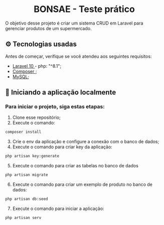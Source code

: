 <div align="center">
	<h1>BONSAE - Teste prático </h1>
</div>
O objetivo desse projeto é criar um sistema CRUD em Laravel para gerenciar produtos de um supermercado.

## ⚙️ Tecnologias usadas

Antes de começar, verifique se você atendeu aos seguintes requisitos:

-   [ Laravel 10 ](https://laravel.com/) - php: "^8.1";
-   [ Composer ](https://getcomposer.org/);
-   [ MySQL](https://www.mysql.com/);

## 🚀 Iniciando a aplicação localmente

### Para iniciar o projeto, siga estas etapas:

1.  Clone esse repositório;
2.  Execute o comando:  
```bash
composer install
```
3. Crie o env da aplicação e configure a conexão com o banco de dados;
4. Execute o comando para criar key da aplicação:  
```bash
php artisan key:generate
```
5. Execute o comando para criar as tabelas no banco de dados
```bash
php artisan migrate
``` 
6. Execute o comando para criar um exemplo de produto no banco de dados:
```bash
php artisan db:seed
``` 
7. Execute o comando para iniciar a aplicação:
```bash
php artisan serv
``` 
